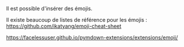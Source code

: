 Il est possible d'insérer des émojis.

Il existe beaucoup de listes de référence pour les émojis : <https://github.com/ikatyang/emoji-cheat-sheet>

<https://facelessuser.github.io/pymdown-extensions/extensions/emoji/>
